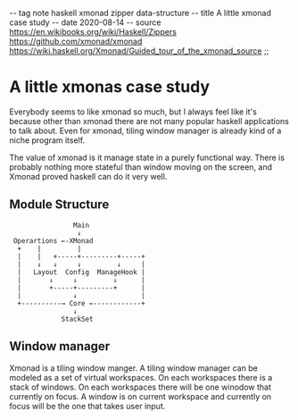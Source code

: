 -- tag note haskell xmonad zipper data-structure
-- title A little xmonad case study
-- date 2020-08-14
-- source https://en.wikibooks.org/wiki/Haskell/Zippers
          https://github.com/xmonad/xmonad
          https://wiki.haskell.org/Xmonad/Guided_tour_of_the_xmonad_source
;;
# A little xmonas case study
Everybody seems to like xmonad so much, but I always feel like it's because other than xmonad there are not many popular haskell applications to talk about. Even for xmonad, tiling window manager is already kind of a niche program itself.

The value of xmonad is it manage state in a purely functional way. There is probably nothing more stateful than window moving on the screen, and Xmonad proved haskell can do it very well.

## Module Structure
```
                Main
                 ↓
 Operartions ←-XMonad
  +    |         |
  |    |   +-----+---------+-----+
  |    ↓   ↓     ↓         ↓     |
  |   Layout  Config  ManageHook |
  |       ↓     ↓         ↓      |
  |       +-----+---------+      |
  |             ↓                |
  +----------→ Core ←------------+
                ↓
             StackSet
```

## Window manager
Xmonad is a tiling window manger. A tiling window manager can be modeled as a set of virtual workspaces. On each workspaces there is a stack of windows. On each workspaces there will be one winodow that currently on focus. A window is on current workspace and currently on focus will be the one that takes user input.

